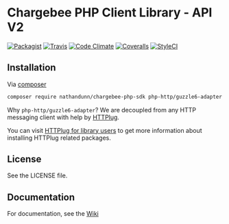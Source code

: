 # Chargebee PHP Client Library - API V2

[![Packagist](https://img.shields.io/packagist/dt/nathandunn/chargebee-php-sdk.svg?style=flat-square)](https://packagist.org/packages/nathandunn/chargebee-php-sdk)
[![Travis](https://img.shields.io/travis/nathanjdunn/chargebee-php-sdk.svg?style=flat-square)](https://travis-ci.org/nathanjdunn/chargebee-php-sdk)
[![Code Climate](https://img.shields.io/codeclimate/maintainability/nathanjdunn/chargebee-php-sdk.svg?style=flat-square)](https://codeclimate.com/github/nathanjdunn/chargebee-php-sdk)
[![Coveralls](https://img.shields.io/coveralls/github/nathanjdunn/chargebee-php-sdk.svg?style=flat-square)](https://coveralls.io/github/nathanjdunn/chargebee-php-sdk)
[![StyleCI](https://styleci.io/repos/116197434/shield)](https://styleci.io/repos/116197434)

Installation
------------

Via [composer](https://getcomposer.org)

```bash
composer require nathandunn/chargebee-php-sdk php-http/guzzle6-adapter
```

Why `php-http/guzzle6-adapter`? We are decoupled from any HTTP messaging client with help by [HTTPlug](http://httplug.io).

You can visit [HTTPlug for library users](http://docs.php-http.org/en/latest/httplug/users.html) to get more information about installing HTTPlug related packages.

License
-------

See the LICENSE file.

Documentation
-------------

For documentation, see the [Wiki](https://github.com/nathanjdunn/chargebee-php-sdk/wiki)
